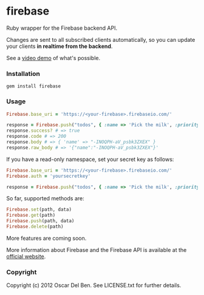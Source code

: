 # firebase

Ruby wrapper for the Firebase backend API.

Changes are sent to all subscribed clients automatically, so you can
update your clients **in realtime from the backend**.

See a [video demo](https://vimeo.com/41494336?utm_source=internal&utm_medium=email&utm_content=cliptranscoded&utm_campaign=adminclip) of what's possible.

### Installation


```
gem install firebase
```

### Usage


```ruby
Firebase.base_uri = 'https://<your-firebase>.firebaseio.com/'

response = Firebase.push("todos", { :name => 'Pick the milk', :priority => 1 })
response.success? # => true
response.code # => 200
response.body # => { 'name' => "-INOQPH-aV_psbk3ZXEX" }
response.raw_body # => '{"name":"-INOQPH-aV_psbk3ZXEX"}'
```

If you have a read-only namespace, set your secret key as follows:
```ruby
Firebase.base_uri = 'https://<your-firebase>.firebaseio.com/'
Firebase.auth = 'yoursecretkey'

response = Firebase.push("todos", { :name => 'Pick the milk', :priority => 1 })
```


So far, supported methods are:

```ruby
Firebase.set(path, data)
Firebase.get(path)
Firebase.push(path, data)
Firebase.delete(path)
```

More features are coming soon.

More information about Firebase and the Firebase API is available at the
[official website](http://www.firebase.com/).

### Copyright

Copyright (c) 2012 Oscar Del Ben. See LICENSE.txt for
further details.

